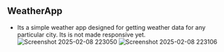 ## WeatherApp
- Its a simple weather app designed for getting weather data for any particular city. Its is not made responsive yet.
![Screenshot 2025-02-08 223050](https://github.com/user-attachments/assets/39e3229e-2f1f-491d-a990-91ca05bf8094)
![Screenshot 2025-02-08 223106](https://github.com/user-attachments/assets/e00374b9-203f-480e-8829-52581afd80dd)
